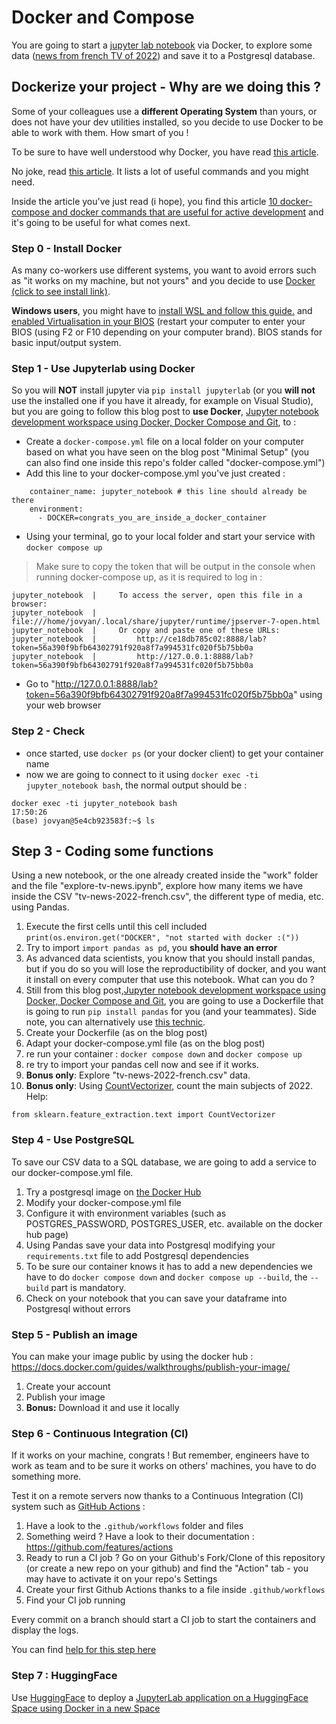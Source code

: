 # Docker and Compose 
You are going to start a [jupyter lab notebook](https://jupyter.org/install) via Docker, to explore some data ([news from french TV of 2022](https://github.com/polomarcus/television-news-analyser/blob/main/data-news-csv/year%3D2022/part-00000-d964c139-19ed-47cf-b389-49b1f624aa7c.c000.csv.gz)) and save it to a Postgresql database.

## Dockerize your project - Why are we doing this ?
Some of your colleagues use a **different Operating System** than yours, or does not have your dev utilities installed, so you decide to use Docker to be able to work with them. How smart of you !

To be sure to have well understood why Docker, you have read [this article](https://www.epauler.fr/article/simplify-your-tests-and-development-with-docker-and-docker-compose/).

No joke, read [this article](https://www.epauler.fr/article/simplify-your-tests-and-development-with-docker-and-docker-compose/). It lists a lot of useful commands and you might need.

Inside the article you've just read (i hope), you find this article [10 docker-compose and docker commands that are useful for active development](https://dev.to/aduranil/10-docker-compose-and-docker-commands-that-are-useful-for-active-development-22f9) and it's going to be useful for what comes next.

### Step 0 - Install Docker 
As many co-workers use different systems, you want to avoid errors such as "it works on my machine, but not yours" and you decide to use [Docker (click to see install link)](https://docs.docker.com/get-started/get-docker/).

**Windows users**, you might have to [install WSL and follow this guide.](https://forums.docker.com/t/an-unexpected-error-was-encountered-while-executing-a-wsl-command/137525/40) and [enabled Virtualisation in your BIOS](https://lecrabeinfo.net/activer-la-virtualisation-intel-vt-x-amd-v-dans-le-bios-uefi.html) (restart your computer to enter your BIOS (using F2 or F10 depending on your computer brand). BIOS stands for basic input/output system.

### Step 1 - Use Jupyterlab using Docker
So you will **NOT** install jupyter via `pip install jupyterlab` (or you **will not** use the installed one if you have it already, for example on Visual Studio), but you are going to follow this blog post to **use Docker**, [Jupyter notebook development workspace using Docker, Docker Compose and Git](https://nezhar.com/blog/jupyter-notebook-development-workspace-using-docker-and-git), to :

* Create a `docker-compose.yml` file on a local folder on your computer based on what you have seen on the blog post "Minimal Setup" (you can also find one inside this repo's folder called "docker-compose.yml")
* Add this line to your docker-compose.yml you've just created :
```
    container_name: jupyter_notebook # this line should already be there
    environment:
      - DOCKER=congrats_you_are_inside_a_docker_container
```
* Using your terminal, go to your local folder and start your service with `docker compose up`

> Make sure to copy the token that will be output in the console when running docker-compose up, as it is required to log in :
```
jupyter_notebook  |     To access the server, open this file in a browser:
jupyter_notebook  |         file:///home/jovyan/.local/share/jupyter/runtime/jpserver-7-open.html
jupyter_notebook  |     Or copy and paste one of these URLs:
jupyter_notebook  |         http://ce18db785c02:8888/lab?token=56a390f9bfb64302791f920a8f7a994531fc020f5b75bb0a
jupyter_notebook  |         http://127.0.0.1:8888/lab?token=56a390f9bfb64302791f920a8f7a994531fc020f5b75bb0a
```
* Go to "http://127.0.0.1:8888/lab?token=56a390f9bfb64302791f920a8f7a994531fc020f5b75bb0a" using your web browser

### Step 2 - Check
* once started, use `docker ps` (or your docker client) to get your container name
* now we are going to connect to it using `docker exec -ti jupyter_notebook bash`, the normal output should be :
```
docker exec -ti jupyter_notebook bash                                                                                                   17:50:26
(base) jovyan@5e4cb923583f:~$ ls
```

## Step 3 - Coding some functions
Using a new notebook, or the one already created inside the "work" folder and the file "explore-tv-news.ipynb", explore how many items we have inside the CSV "tv-news-2022-french.csv", the different type of media, etc. using Pandas.

1. Execute the first cells until this cell included `print(os.environ.get("DOCKER", "not started with docker :("))` 
2. Try to import `import pandas as pd`, you **should have an error**
3. As advanced data scientists, you know that you should install pandas, but if you do so you will lose the reproductibility of docker, and you want it install on every computer that use this notebook. What can you do ?
4. Still from this blog post,[Jupyter notebook development workspace using Docker, Docker Compose and Git](https://nezhar.com/blog/jupyter-notebook-development-workspace-using-docker-and-git), you are going to use a Dockerfile that is going to run `pip install pandas` for you (and your teammates). Side note, you can alternatively use [this technic](https://stackoverflow.com/a/54557047/3535853).
5. Create your Dockerfile (as on the blog post)
6. Adapt your docker-compose.yml file (as on the blog post)
7. re run your container : `docker compose down` and `docker compose up`
8. re try to import your pandas cell now and see if it works.
9. **Bonus only**: Explore "tv-news-2022-french.csv" data. 
10. **Bonus only**: Using [CountVectorizer](https://scikit-learn.org/stable/modules/generated/sklearn.feature_extraction.text.CountVectorizer.html), count the main subjects of 2022.
Help: 
```
from sklearn.feature_extraction.text import CountVectorizer
```

### Step 4 - Use PostgreSQL
To save our CSV data to a SQL database, we are going to add a service to our docker-compose.yml file.

1. Try a postgresql image on [the Docker Hub](https://hub.docker.com/_/postgres)
2. Modify your docker-compose.yml file
3. Configure it with environment variables (such as POSTGRES_PASSWORD, POSTGRES_USER, etc. available on the docker hub page)
4. Using Pandas save your data into Postgresql modifying your `requirements.txt` file to add Postgresql dependencies
5. To be sure our container knows it has to add a new dependencies we have to do `docker compose down` and `docker compose up --build`, the `--build` part is mandatory.
6. Check on your notebook that you can save your dataframe into Postgresql without errors

### Step 5 - Publish an image
You can make your image public by using the docker hub : https://docs.docker.com/guides/walkthroughs/publish-your-image/

1. Create your account
2. Publish your image
3. **Bonus:** Download it and use it locally

### Step 6 - Continuous Integration (CI)
If it works on your machine, congrats ! But remember, engineers have to work as team and to be sure it works on others' machines, you have to do something more.

Test it on a remote servers now thanks to a Continuous Integration (CI) system such as [GitHub Actions](https://github.com/features/actions) :

1. Have a look to the `.github/workflows` folder and files
2. Something weird ? Have a look to their documentation : https://github.com/features/actions
3. Ready to run a CI job ? Go on your Github's Fork/Clone of this repository (or create a new repo on your github) and find the "Action" tab - you may have to activate it on your repo's Settings
4. Create your first Github Actions thanks to a file inside `.github/workflows`
5. Find your CI job running

Every commit on a branch should start a CI job to start the containers and display the logs.

You can find [help for this step here](https://github.com/polomarcus/tp/issues/2#issue-1669333101)

### Step 7 : HuggingFace
Use [HuggingFace](https://huggingface.co/) to deploy a [JupyterLab application on a HuggingFace Space using Docker in a new Space](https://huggingface.co/new-space)
